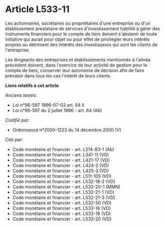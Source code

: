 # Article L533-11

Les actionnaires, sociétaires ou propriétaires d'une entreprise ou d'un établissement prestataire de services
d'investissement habilité à gérer des instruments financiers pour le compte de tiers doivent s'abstenir de toute initiative
qui aurait pour objet ou pour effet de privilégier leurs intérêts propres au détriment des intérêts des investisseurs qui
sont les clients de l'entreprise.

Les dirigeants des entreprises et établissements mentionnés à l'alinéa précédent doivent, dans l'exercice de leur activité de
gestion pour le compte de tiers, conserver leur autonomie de décision afin de faire prévaloir dans tous les cas l'intérêt de
leurs clients.

**Liens relatifs à cet article**

_Anciens textes_:

  - Loi n°96-597 1996-07-02 art. 64 II
  - Loi n°96-597 du 2 juillet 1996 - art. 64 (Ab)

_Codifié par_:

  - Ordonnance n°2000-1223 du 14 décembre 2000 (V)

_Cité par_:

  - Code monétaire et financier - art. L214-83-1 (Ab)
  - Code monétaire et financier - art. L341-11 (VD)
  - Code monétaire et financier - art. L421-17 (VD)
  - Code monétaire et financier - art. L424-2 (VD)
  - Code monétaire et financier - art. L425-3 (VD)
  - Code monétaire et financier - art. L511-105 (VD)
  - Code monétaire et financier - art. L532-18-2 (VD)
  - Code monétaire et financier - art. L532-20-1 (MMN)
  - Code monétaire et financier - art. L532-21-1 (VD)
  - Code monétaire et financier - art. L532-21-3 (VD)
  - Code monétaire et financier - art. L532-50 (VD)
  - Code monétaire et financier - art. L533-16 (VD)
  - Code monétaire et financier - art. L533-18 (VD)
  - Code monétaire et financier - art. L533-20 (VD)

